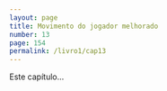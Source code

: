```yaml
---
layout: page
title: Movimento do jogador melhorado
number: 13
page: 154
permalink: /livro1/cap13
---
```

Este capítulo…